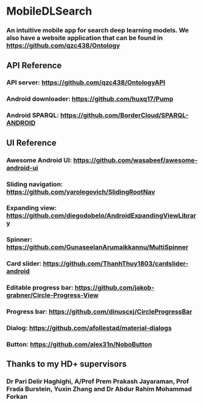 # MobileDLSearch
### An intuitive mobile app for search deep learning models. We also have a website application that can be found in https://github.com/qzc438/Ontology 
## API Reference
### API server: https://github.com/qzc438/OntologyAPI
### Android downloader: https://github.com/huxq17/Pump
### Android SPARQL: https://github.com/BorderCloud/SPARQL-ANDROID
## UI Reference
### Awesome Android UI: https://github.com/wasabeef/awesome-android-ui
### Sliding navigation: https://github.com/yarolegovich/SlidingRootNav
### Expanding view: https://github.com/diegodobelo/AndroidExpandingViewLibrary
### Spinner: https://github.com/GunaseelanArumaikkannu/MultiSpinner
### Card slider: https://github.com/ThanhThuy1803/cardslider-android
### Editable progress bar: https://github.com/jakob-grabner/Circle-Progress-View
### Progress bar: https://github.com/dinuscxj/CircleProgressBar
### Dialog: https://github.com/afollestad/material-dialogs
### Button: https://github.com/alex31n/NoboButton
## Thanks to my HD+ supervisors
### Dr Pari Delir Haghighi, A/Prof Prem Prakash Jayaraman, Prof Frada Burstein, Yuxin Zhang and Dr Abdur Rahim Mohammad Forkan
